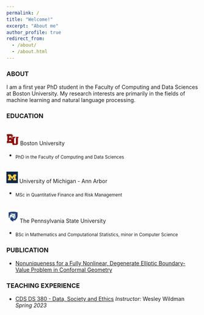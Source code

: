 ```yaml
---
permalink: /
title: "Welcome!"
excerpt: "About me"
author_profile: true
redirect_from: 
  - /about/
  - /about.html
---
```



### ABOUT 

I am a first year PhD student in the Faculty of Computing and Data Sciences at Boston University. My research interests are primarily in the fields of machine learning and natural language processing.

### EDUCATION

<br/><img src='/images/bu.png'>     Boston University

* <sub>PhD in the Faculty of Computing and Data Sciences</sub>

<br/><img src='/images/UM.png'>     University of Michigan - Ann Arbor

* <sub>MSc in Quantitative Finance and Risk Management</sub>

<br/><img src='/images/psu.png'>The Pennsylvania State University

* <sub>BSc in Mathematics and Computational Statistics, minor in Computer Science</sub>

### PUBLICATION

* [Nonuniqueness for a Fully Nonlinear, Degenerate Elliptic Boundary-Value Problem in Conformal Geometry](https://doi.org/10.1016/j.difgeo.2020.101688)

### TEACHING EXPERIENCE
* [CDS DS 380 - Data, Society and Ethics](https://www.bu.edu/academics/cds/courses/cds-ds-380/) *Instructor:* Wesley Wildman *Spring 2023*
